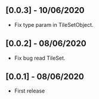 ## [0.0.3] - 10/06/2020
* Fix type param in TileSetObject.

## [0.0.2] - 08/06/2020
* Fix bug read TileSet.

## [0.0.1] - 08/06/2020
* First release

